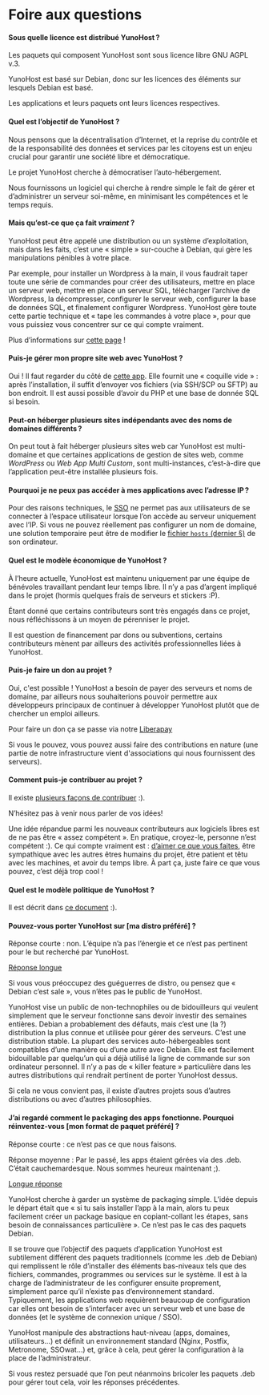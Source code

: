 # Foire aux questions

#### Sous quelle licence est distribué YunoHost ?

Les paquets qui composent YunoHost sont sous licence libre GNU AGPL v.3.

YunoHost est basé sur Debian, donc sur les licences des éléments sur lesquels Debian est basé.

Les applications et leurs paquets ont leurs licences respectives.


#### Quel est l’objectif de YunoHost ?

Nous pensons que la décentralisation d’Internet, et la reprise du contrôle et
de la responsabilité des données et services par les citoyens est un enjeu
crucial pour garantir une société libre et démocratique.

Le projet YunoHost cherche à démocratiser l’auto-hébergement.

Nous fournissons un logiciel qui cherche à rendre simple le fait de gérer et
d’administrer un serveur soi-même, en minimisant les compétences et le temps
requis.


#### Mais qu’est-ce que ça fait *vraiment* ?

YunoHost peut être appelé une distribution ou un système d’exploitation, mais
dans les faits, c’est une « simple » sur-couche à Debian, qui gère les
manipulations pénibles à votre place.

Par exemple, pour installer un Wordpress à la main, il vous faudrait taper
toute une série de commandes pour créer des utilisateurs, mettre en place un
serveur web, mettre en place un serveur SQL, télécharger l’archive de Wordpress,
la décompresser, configurer le serveur web, configurer la base de données SQL, et finalement configurer Wordpress. YunoHost gère toute cette partie technique et « tape les commandes à votre place », pour que vous puissiez vous concentrer sur ce qui compte vraiment.

Plus d’informations sur [cette page](whatsyunohost) !


#### Puis-je gérer mon propre site web avec YunoHost ?

Oui ! Il faut regarder du côté de [cette app](https://github.com/YunoHost-Apps/my_webapp_ynh).
Elle fournit une « coquille vide » : après l’installation, il suffit d’envoyer vos fichiers (via SSH/SCP ou SFTP) au bon endroit. Il est aussi possible 
d’avoir du PHP et une base de donnée SQL si besoin.


#### Peut-on héberger plusieurs sites indépendants avec des noms de domaines différents ?

On peut tout à fait héberger plusieurs sites web car YunoHost est multi-domaine et que certaines applications de gestion de sites web, comme *WordPress* ou *Web App Multi Custom*, sont multi-instances, c’est-à-dire que l’application peut-être installée plusieurs fois.

#### Pourquoi je ne peux pas accéder à mes applications avec l’adresse IP ?

Pour des raisons techniques, le [SSO](https://github.com/YunoHost/SSOwat/) ne permet pas aux utilisateurs de se connecter à l’espace utilisateur lorsque l’on accède au serveur uniquement avec l’IP. Si vous ne pouvez réellement pas configurer un nom de domaine, une solution temporaire peut être de modifier le [fichier `hosts` (dernier §)](dns_local_network_fr) de son ordinateur.


#### Quel est le modèle économique de YunoHost ?

À l’heure actuelle, YunoHost est maintenu uniquement par une équipe de bénévoles
travaillant pendant leur temps libre. Il n’y a pas d’argent impliqué dans le
projet (hormis quelques frais de serveurs et stickers :P).

Étant donné que certains contributeurs sont très engagés dans ce projet, nous réfléchissons à un moyen de pérenniser le projet.

Il est question de financement par dons ou subventions, certains contributeurs mènent par ailleurs des activités professionnelles liées à YunoHost.


#### Puis-je faire un don au projet ?

Oui, c'est possible ! YunoHost a besoin de payer des serveurs et noms de domaine, par ailleurs nous souhaiterions pouvoir permettre aux développeurs principaux de continuer à développer YunoHost plutôt que de chercher un emploi ailleurs.

Pour faire un don ça se passe via notre [Liberapay](https://liberapay.com/YunoHost)

Si vous le pouvez, vous pouvez aussi faire des contributions en nature (une partie de notre infrastructure vient d'associations qui nous fournissent des serveurs).


#### Comment puis-je contribuer au projet ?

Il existe [plusieurs façons de contribuer](contribute) :).

N’hésitez pas à venir nous parler de vos idées!

Une idée répandue parmi les nouveaux contributeurs aux logiciels libres est
de ne pas être « assez compétent ». En pratique, croyez-le, personne n’est
compétent :). Ce qui compte vraiment est : [d’aimer ce que vous faites](https://www.youtube.com/watch?v=zIbR5TAz2xQ&t=113s),
être sympathique avec les autres êtres humains du projet, être patient et têtu
avec les machines, et avoir du temps libre. À part ça, juste faire ce que vous
pouvez, c’est déjà trop cool !


#### Quel est le modèle politique de YunoHost ?

Il est décrit dans [ce document](yunohost_project_organization) :).



#### Pouvez-vous porter YunoHost sur [ma distro préféré] ?

Réponse courte : non. L’équipe n’a pas l’énergie et ce n’est pas pertinent pour le but recherché par YunoHost.

<a data-toggle="collapse" data-target="#willyouportyunohost" href="#">Réponse longue</a>
<div id="willyouportyunohost" class="collapse">
<p>Si vous vous préoccupez des guéguerres de distro, ou pensez que « Debian c’est sale », vous n’êtes pas le public de YunoHost.</p>

<p>YunoHost vise un public de non-technophiles ou de bidouilleurs qui veulent simplement que le serveur fonctionne sans devoir investir des semaines entières. Debian a probablement des défauts, mais c’est une (la ?) distribution la plus connue et utilisée pour gérer des serveurs. C’est une distribution stable. La plupart des services auto-hébergeables sont compatibles d’une manière ou d’une autre avec Debian. Elle est facilement bidouillable par quelqu’un qui a déjà utilisé la ligne de commande sur son ordinateur personnel. Il n’y a pas de « killer feature » particulière dans les autres distributions qui rendrait pertinent de porter YunoHost dessus.</p>

<p>Si cela ne vous convient pas, il existe d’autres projets sous d’autres distributions ou avec d’autres philosophies.</p>
</div>

#### J’ai regardé comment le packaging des apps fonctionne. Pourquoi réinventez-vous [mon format de paquet préféré] ?

Réponse courte : ce n’est pas ce que nous faisons.

Réponse moyenne : Par le passé, les apps étaient gérées via des .deb. C’était cauchemardesque. Nous sommes heureux maintenant ;).

<a data-toggle="collapse" data-target="#whyareyoureinventingpackaging" href="#">Longue réponse</a>
<div id="whyareyoureinventingpackaging" class="collapse">

<p>YunoHost cherche à garder un système de packaging simple. L’idée depuis le départ était que « si tu sais installer l’app à la main, alors tu peux facilement créer un package basique en copiant-collant les étapes, sans besoin de connaissances particulière ». Ce n’est pas le cas des paquets Debian.</p>

<p>Il se trouve que l’objectif des paquets d’application YunoHost est subtilement différent des paquets traditionnels (comme les .deb de Debian) qui remplissent le rôle d’installer des éléments bas-niveaux tels que des fichiers, commandes, programmes ou services sur le système. Il est à la charge de l’administrateur de les configurer ensuite proprement, simplement parce qu’il n’existe pas d’environnement standard. Typiquement, les applications web requièrent beaucoup de configuration car elles ont besoin de s’interfacer avec un serveur web et une base de données (et le système de connexion unique / SSO).</p>

<p>YunoHost manipule des abstractions haut-niveau (apps, domaines, utilisateurs…) et définit un environnement standard (Nginx, Postfix, Metronome, SSOwat…) et, grâce à cela, peut gérer la configuration à la place de l’administrateur.</p>

<p>Si vous restez persuadé que l’on peut néanmoins bricoler les paquets .deb pour gérer tout cela, voir les réponses précédentes.</p>
</div>
